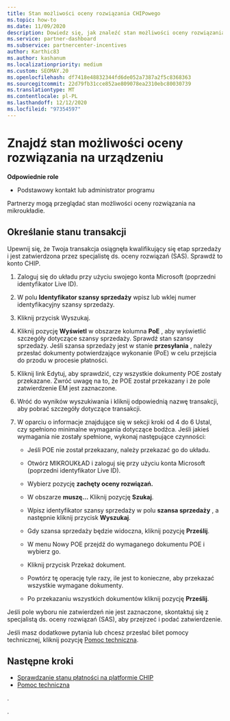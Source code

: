 ```yaml
---
title: Stan możliwości oceny rozwiązania CHIPowego
ms.topic: how-to
ms.date: 11/09/2020
description: Dowiedz się, jak znaleźć stan możliwości oceny rozwiązania na platformie zachęty kanału (MIKROUKŁAD).
ms.service: partner-dashboard
ms.subservice: partnercenter-incentives
author: Karthic83
ms.author: kashanum
ms.localizationpriority: medium
ms.custom: SEOMAY.20
ms.openlocfilehash: df7418e48832344fd6de052a7387a2f5c8368363
ms.sourcegitcommit: 22d79fb31cce852ae809078ea2310ebc80030739
ms.translationtype: MT
ms.contentlocale: pl-PL
ms.lasthandoff: 12/12/2020
ms.locfileid: "97354597"
---
```

# <a name="find-your-solution-assessments-opportunity-status-on-chip"></a>Znajdź stan możliwości oceny rozwiązania na urządzeniu

**Odpowiednie role**

- Podstawowy kontakt lub administrator programu

Partnerzy mogą przeglądać stan możliwości oceny rozwiązania na mikroukładie.

## <a name="determine-the-status-of-your-deal"></a>Określanie stanu transakcji

Upewnij się, że Twoja transakcja osiągnęła kwalifikujący się etap sprzedaży i jest zatwierdzona przez specjalistę ds. oceny rozwiązań (SAS). Sprawdź to konto CHIP.

1. Zaloguj się do układu przy użyciu swojego konta Microsoft (poprzedni identyfikator Live ID).
1. W polu **Identyfikator szansy sprzedaży** wpisz lub wklej numer identyfikacyjny szansy sprzedaży.
3. Kliknij przycisk Wyszukaj.

1. Kliknij pozycję **Wyświetl** w obszarze kolumna **PoE** , aby wyświetlić szczegóły dotyczące szansy sprzedaży. Sprawdź stan szansy sprzedaży. Jeśli szansa sprzedaży jest w stanie **przesyłania** , należy przesłać dokumenty potwierdzające wykonanie (PoE) w celu przejścia do przodu w procesie płatności.
 
1. Kliknij link Edytuj, aby sprawdzić, czy wszystkie dokumenty POE zostały przekazane. Zwróć uwagę na to, że POE został przekazany i że pole zatwierdzenie EM jest zaznaczone.
 
1. Wróć do wyników wyszukiwania i kliknij odpowiednią nazwę transakcji, aby pobrać szczegóły dotyczące transakcji. 

1. W oparciu o informacje znajdujące się w sekcji kroki od 4 do 6 Ustal, czy spełniono minimalne wymagania dotyczące bodźca. Jeśli jakieś wymagania nie zostały spełnione, wykonaj następujące czynności:
 
     - Jeśli POE nie został przekazany, należy przekazać go do układu.
 
     - Otwórz MIKROUKŁAD i zaloguj się przy użyciu konta Microsoft (poprzedni identyfikator Live ID).
 
     - Wybierz pozycję **zachęty oceny rozwiązań.**

     - W obszarze **muszę...** Kliknij pozycję **Szukaj**.

     - Wpisz identyfikator szansy sprzedaży w polu **szansa sprzedaży** , a następnie kliknij przycisk **Wyszukaj**.

     - Gdy szansa sprzedaży będzie widoczna, kliknij pozycję **Prześlij**.
  
     - W menu Nowy POE przejdź do wymaganego dokumentu POE i wybierz go.

     - Kliknij przycisk Przekaż dokument.

     - Powtórz tę operację tyle razy, ile jest to konieczne, aby przekazać wszystkie wymagane dokumenty.

     - Po przekazaniu wszystkich dokumentów kliknij pozycję **Prześlij**.

Jeśli pole wyboru nie zatwierdzeń nie jest zaznaczone, skontaktuj się z specjalistą ds. oceny rozwiązań (SAS), aby przejrzeć i podać zatwierdzenie.
 
Jeśli masz dodatkowe pytania lub chcesz przesłać bilet pomocy technicznej, kliknij pozycję [Pomoc techniczna](report-problems-with-partner-center.md).

## <a name="next-steps"></a>Następne kroki

- [Sprawdzanie stanu płatności na platformie CHIP](chip-payment-status.md)
- [Pomoc techniczna](report-problems-with-partner-center.md)

.




.





